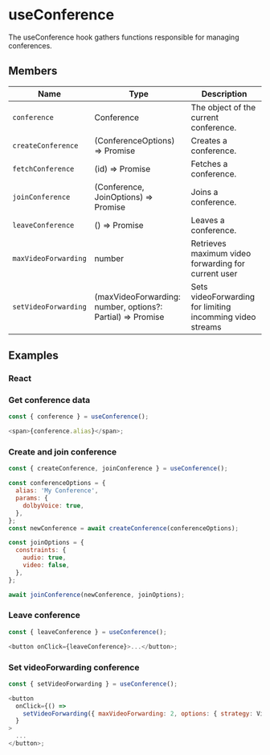 # useConference

The useConference hook gathers functions responsible for managing conferences.

## Members

| Name                 | Type                                                                                     | Description                                               |
|----------------------|------------------------------------------------------------------------------------------|-----------------------------------------------------------|
| `conference`         | Conference                                                                               | The object of the current conference.                     |
| `createConference`   | (ConferenceOptions) => Promise<Conference>                                               | Creates a conference.                                     |
| `fetchConference`    | (id) => Promise<Conference>                                                              | Fetches a conference.                                     |
| `joinConference`     | (Conference, JoinOptions) => Promise<Conference>                                         | Joins a conference.                                       |
| `leaveConference`    | () => Promise<void>                                                                      | Leaves a conference.                                      |
| `maxVideoForwarding` | number                                                                                   | Retrieves maximum video forwarding for current user       |
| `setVideoForwarding` | (maxVideoForwarding: number, options?: Partial<VideoForwardingOptions>) => Promise<void> | Sets videoForwarding for limiting incomming video streams |

## Examples

### React

### Get conference data

```javascript
const { conference } = useConference();

<span>{conference.alias}</span>;
```

### Create and join conference

```javascript
const { createConference, joinConference } = useConference();

const conferenceOptions = {
  alias: 'My Conference',
  params: {
    dolbyVoice: true,
  },
};
const newConference = await createConference(conferenceOptions);

const joinOptions = {
  constraints: {
    audio: true,
    video: false,
  },
};

await joinConference(newConference, joinOptions);
```

### Leave conference

```javascript
const { leaveConference } = useConference();

<button onClick={leaveConference}>...</button>;
```

### Set videoForwarding conference

```javascript
const { setVideoForwarding } = useConference();

<button
  onClick={() =>
    setVideoForwarding({ maxVideoForwarding: 2, options: { strategy: VideoForwardingStrategy.LastSpeaker } })
  }
>
  ...
</button>;
```
